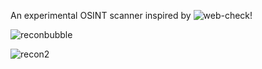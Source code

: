 An experimental OSINT scanner inspired by ![web-check](https://github.com/Lissy93/web-check)!
  
![reconbubble](https://github.com/user-attachments/assets/867f7d84-71b6-4fc4-8861-bc3a75cb1cb6)

![recon2](https://github.com/user-attachments/assets/88def818-d1f1-4b18-804d-204c6ce72e78) 


